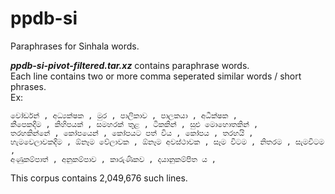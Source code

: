 # ppdb-si
Paraphrases for Sinhala words.<br>

<em><b>ppdb-si-pivot-filtered.tar.xz</b></em> contains paraphrase words.<br>
Each line contains two or more comma seperated similar words / short phrases.<br>
Ex:<br>
```
වෝර්ඩන් , අධ්‍යක්ෂක , මුර , පාලිකාව , පාලකයා , අධීක්ෂක ,
කීපෙකදීම , කිහිපයක් , සමහරක් තුළ , ටිකකින් , සුළු මොහොතකින් , 
තරහකින්නේ , කෝපයෙන් , කෝපයට පත් විය , කෝපය , තරහයි ,
හැමවෙලාවකදීම , ඕනෑම වේලාවක , ඕනෑම අවස්ථාවක , සෑම විටම , නිතරම , සැමවිටම ,
අණුකම්පාත් , අනුකම්පාව , කාරුණිකව , දයානුකම්පිත ය , 
```
This corpus contains 2,049,676 such lines.
